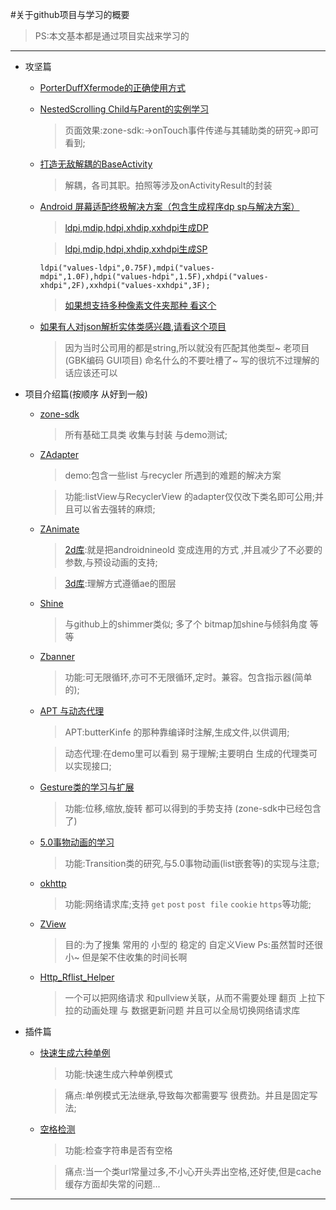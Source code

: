 
#关于github项目与学习的概要
>PS:本文基本都是通过项目实战来学习的

******

* 攻坚篇
    * [PorterDuffXfermode的正确使用方式](https://github.com/luhaoaimama1/zone-sdk/blob/master/README-Xfermode.md)
    * [NestedScrolling Child与Parent的实例学习](https://github.com/luhaoaimama1/zone-sdk/blob/master/README-NestedScrolling.md)

        >页面效果:zone-sdk:->onTouch事件传递与其辅助类的研究->即可看到;
    * [打造无敌解耦的BaseActivity](https://github.com/luhaoaimama1/zone-sdk/blob/master/README-BaseActivity.md)

        >解耦，各司其职。拍照等涉及onActivityResult的封装
    * [Android 屏幕适配终极解决方案（包含生成程序dp sp与解决方案）](https://github.com/luhaoaimama1/AnnotationStudy/blob/master/README.md)

        >[ldpi,mdip,hdpi,xhdip,xxhdpi生成DP](https://github.com/luhaoaimama1/JavaZone/blob/master/JavaTest_Zone/src/%E9%80%82%E9%85%8D/MakeXml_Dp.java)

        >[ldpi,mdip,hdpi,xhdip,xxhdpi生成SP](https://github.com/luhaoaimama1/JavaZone/blob/master/JavaTest_Zone/src/%E9%80%82%E9%85%8D/MakeXml_Sp.java)
        ```
        ldpi("values-ldpi",0.75F),mdpi("values-mdpi",1.0F),hdpi("values-hdpi",1.5F),xhdpi("values-xhdpi",2F),xxhdpi("values-xxhdpi",3F);
        ```
        >[如果想支持多种像素文件夹那种 看这个](https://github.com/luhaoaimama1/JavaZone/blob/master/JavaTest_Zone/src/%E9%80%82%E9%85%8D/MakeXml_AccurateSize.java)
    * [如果有人对json解析实体类感兴趣,请看这个项目](https://github.com/luhaoaimama1/JsonParser)

        >因为当时公司用的都是string,所以就没有匹配其他类型~ 老项目(GBK编码 GUI项目) 命名什么的不要吐槽了~ 写的很坑不过理解的话应该还可以

* 项目介绍篇(按顺序 从好到一般)
    * [zone-sdk](https://github.com/luhaoaimama1/zone-sdk)
    
        >所有基础工具类 收集与封装 与demo测试;
    * [ZAdapter](https://github.com/luhaoaimama1/ZAdapter)
    
        >demo:包含一些list 与recycler 所遇到的难题的解决方案

        >功能:listView与RecyclerView 的adapter仅仅改下类名即可公用;并且可以省去强转的麻烦;
    * [ZAnimate](https://github.com/luhaoaimama1/ZAnimate)
    
        >[2d库](https://github.com/luhaoaimama1/ZAnimate):就是把androidnineold 变成连用的方式 ,并且减少了不必要的参数,与预设动画的支持;

        >[3d库](https://github.com/luhaoaimama1/ZAnimate/blob/master/README-3D.md):理解方式遵循ae的图层
    * [Shine](https://github.com/luhaoaimama1/Shine)

        >与github上的shimmer类似; 多了个 bitmap加shine与倾斜角度 等等
    * [Zbanner](https://github.com/luhaoaimama1/Zbanner)

        >功能:可无限循环,亦可不无限循环,定时。兼容。包含指示器(简单的);
    * [APT 与动态代理](https://github.com/luhaoaimama1/AnnotationStudy/blob/master/README.md)

        >APT:butterKinfe 的那种靠编译时注解,生成文件,以供调用;

        >动态代理:在demo里可以看到 易于理解;主要明白 生成的代理类可以实现接口;
    * [Gesture类的学习与扩展](https://github.com/luhaoaimama1/GestureStudy)

        >功能:位移,缩放,旋转 都可以得到的手势支持 (zone-sdk中已经包含了)
    * [5.0事物动画的学习](https://github.com/luhaoaimama1/TransitionStudy)

        >功能:Transition类的研究,与5.0事物动画(list嵌套等)的实现与注意;
    * [okhttp](https://github.com/luhaoaimama1/ZOkHttp)

        >功能:网络请求库;支持 `get` `post` `post file` `cookie` `https`等功能;
    * [ZView](https://github.com/luhaoaimama1/ZView)

        >目的:为了搜集 常用的 小型的 稳定的 自定义View Ps:虽然暂时还很小~ 但是架不住收集的时间长啊
    * [Http_Rflist_Helper](https://github.com/luhaoaimama1/Http_Rflist_Helper/blob/master/README-cn.md)

        >一个可以把网络请求 和pullview关联，从而不需要处理 翻页 上拉下拉的动画处理 与 数据更新问题 并且可以全局切换网络请求库

 * 插件篇
     * [快速生成六种单例](https://github.com/luhaoaimama1/SingletonTest)
     
         >功能:快速生成六种单例模式
     
         >痛点:单例模式无法继承,导致每次都需要写 很费劲。并且是固定写法;
     
     * [空格检测](https://github.com/luhaoaimama1/SpaceTest2)
       
         >功能:检查字符串是否有空格
         
         >痛点:当一个类url常量过多,不小心开头弄出空格,还好使,但是cache缓存方面却失常的问题...

******

